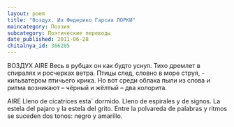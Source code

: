 ```yaml
---
layout: poem
title: "Воздух. Из Федерико Гарсиа ЛОРКИ"
maincategory: Поэзия
subcategory: Поэтические переводы
date_published: 2011-06-28
chitalnya_id: 366205
---
```




ВОЗДУХ
AIRE
Весь в рубцах
он как будто уснул.
Тихо дремлет в спиралях
и росчерках ветра.
Птицы след, словно в море струя, -
кильватером птичьего крика.
Но вот среди облака пыли
из слова и ритма
возникают –
чёрный и жёлтый –
два колорита.

AIRE
Lleno de cicatrices
esta` dormido.
Lleno de espirales
y de signos.
La estela del pajaro
y la estela del grito.
Entre la polvareda
de palabras y ritmos
se suceden dos tonos:
negro y amarillo.






